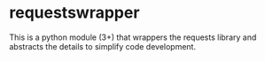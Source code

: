 # requestswrapper
This is a python module (3+) that wrappers the requests library and abstracts the details to simplify code development.
